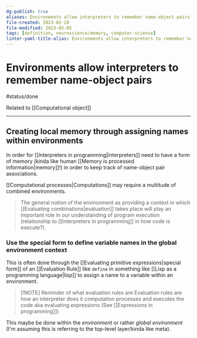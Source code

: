 ```yaml
---
dg-publish: true
aliases: Environments allow interpreters to remember name-object pairs, variables, name-object pair, associations, global environment, computer environment, object context, environment context, environmental context, variable environment,
file-created: 2023-02-28
file-modified: 2023-05-05
tags: [definition, neuroscience/memory, computer-science]
linter-yaml-title-alias: Environments allow interpreters to remember name-object pairs
---
```


# Environments allow interpreters to remember name-object pairs

#status/done

Related to [[Computational object]]

---

## Creating local memory through assigning names within environments

In order for [[Interpreters in programming|interpreters]] need to have a form of memory (kinda like human [[Memory is processed information|memory]]!) in order to keep track of name-object pair associations.

[[Computational processes|Computations]] may require a multitude of combined environments.

> The general notion of the environment as providing a context in which [[Evaluating combinations|evaluation]] takes place will play an important role in our understanding of program execution (relationship to [[Interpreters in programming]] in how code is execute?).

### Use the special form to define variable names in the global environment context

This is often done through the [[Evaluating primitive expressions|special form]] of an [[Evaluation Rule]] like `define` in something like [[Lisp as a programming language|lisp]] to assign a name to a variable within an environment.

> [!NOTE] Reminder of what evaluation rules are
> Evaluation rules are how an interpreter does it computation processes and executes the code aka evaluating expressions (See [[Expressions in programming]])

This maybe be done within the *environment* or rather *global environment* (I'm assuming this is referring to the top-level layer/kinda like meta).
